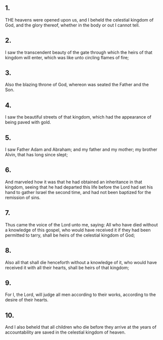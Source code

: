 ## 1.
THE heavens were opened upon us, and I beheld the celestial kingdom of God, and the glory thereof, whether in the body or out I cannot tell.
## 2.
I saw the transcendent beauty of the gate through which the heirs of that kingdom will enter, which was like unto circling flames of fire;
## 3.
Also the blazing throne of God, whereon was seated the Father and the Son.
## 4.
I saw the beautiful streets of that kingdom, which had the appearance of being paved with gold.
## 5.
I saw Father Adam and Abraham; and my father and my mother; my brother Alvin, that has long since slept;
## 6.
And marveled how it was that he had obtained an inheritance in that kingdom, seeing that he had departed this life before the Lord had set his hand to gather Israel the second time, and had not been baptized for the remission of sins.
## 7.
Thus came the voice of the Lord unto me, saying: All who have died without a knowledge of this gospel, who would have received it if they had been permitted to tarry, shall be heirs of the celestial kingdom of God;
## 8.
Also all that shall die henceforth without a knowledge of it, who would have received it with all their hearts, shall be heirs of that kingdom;
## 9.
For I, the Lord, will judge all men according to their works, according to the desire of their hearts.
## 10.
And I also beheld that all children who die before they arrive at the years of accountability are saved in the celestial kingdom of heaven.
